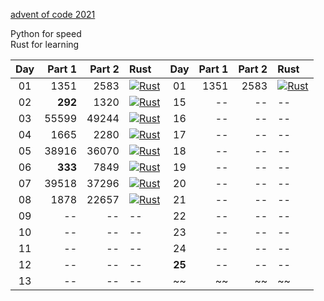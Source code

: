 [advent of code 2021](https://adventofcode.com/)

Python for speed  
Rust for learning  


| Day | Part 1 | Part 2 | Rust | Day | Part 1 | Part 2 | Rust |
|:---:|---:|---:|:---|:---:|---:|---:|:---|
|01|1351|2583|[![Rust](https://github.com/kelseyduffy/aoc-2021/actions/workflows/rust_day01.yml/badge.svg)](https://github.com/kelseyduffy/aoc-2021/actions/workflows/rust_day01.yml)|01|1351|2583|[![Rust](https://github.com/kelseyduffy/aoc-2021/actions/workflows/rust_day01.yml/badge.svg)](https://github.com/kelseyduffy/aoc-2021/actions/workflows/rust_day01.yml)|
|02|__292__|1320|[![Rust](https://github.com/kelseyduffy/aoc-2021/actions/workflows/rust_day02.yml/badge.svg)](https://github.com/kelseyduffy/aoc-2021/actions/workflows/rust_day02.yml)|15|--|--|--|
|03|55599|49244|[![Rust](https://github.com/kelseyduffy/aoc-2021/actions/workflows/rust_day03.yml/badge.svg)](https://github.com/kelseyduffy/aoc-2021/actions/workflows/rust_day03.yml)|16|--|--|--|
|04|1665|2280|[![Rust](https://github.com/kelseyduffy/aoc-2021/actions/workflows/rust_day04.yml/badge.svg)](https://github.com/kelseyduffy/aoc-2021/actions/workflows/rust_day04.yml)|17|--|--|--|
|05|38916|36070|[![Rust](https://github.com/kelseyduffy/aoc-2021/actions/workflows/rust_day05.yml/badge.svg)](https://github.com/kelseyduffy/aoc-2021/actions/workflows/rust_day05.yml)|18|--|--|--|
|06|__333__|7849|[![Rust](https://github.com/kelseyduffy/aoc-2021/actions/workflows/rust_day06.yml/badge.svg)](https://github.com/kelseyduffy/aoc-2021/actions/workflows/rust_day06.yml)|19|--|--|--|
|07|39518|37296|[![Rust](https://github.com/kelseyduffy/aoc-2021/actions/workflows/rust_day07.yml/badge.svg)](https://github.com/kelseyduffy/aoc-2021/actions/workflows/rust_day07.yml)|20|--|--|--|
|08|1878|22657|[![Rust](https://github.com/kelseyduffy/aoc-2021/actions/workflows/rust_day08.yml/badge.svg)](https://github.com/kelseyduffy/aoc-2021/actions/workflows/rust_day08.yml)|21|--|--|--|
|09|--|--|--|22|--|--|--|
|10|--|--|--|23|--|--|--|
|11|--|--|--|24|--|--|--|
|12|--|--|--|__25__|--|--|--|
|13|--|--|--|~~|~~|~~|~~|